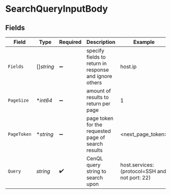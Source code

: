 # SearchQueryInputBody


## Fields

| Field                                                  | Type                                                   | Required                                               | Description                                            | Example                                                |
| ------------------------------------------------------ | ------------------------------------------------------ | ------------------------------------------------------ | ------------------------------------------------------ | ------------------------------------------------------ |
| `Fields`                                               | []*string*                                             | :heavy_minus_sign:                                     | specify fields to return in response and ignore others | host.ip                                                |
| `PageSize`                                             | **int64*                                               | :heavy_minus_sign:                                     | amount of results to return per page                   | 1                                                      |
| `PageToken`                                            | **string*                                              | :heavy_minus_sign:                                     | page token for the requested page of search results    | <next_page_token>                                      |
| `Query`                                                | *string*                                               | :heavy_check_mark:                                     | CenQL query string to search upon                      | host.services: (protocol=SSH and not port: 22)         |